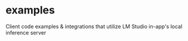 # examples
Client code examples &amp; integrations that utilize LM Studio in-app's local inference server
